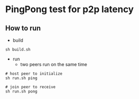# PingPong test for p2p latency

## How to run
- build 
```shell
sh build.sh
``` 

- run
  - two peers run on the same time

```shell
# host peer to initialize 
sh run.sh ping

# join peer to receive
sh run.sh pong
```

